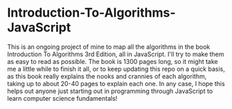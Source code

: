 # Introduction-To-Algorithms-JavaScript

This is an ongoing project of mine to map all the algorithms in the book Introduction To Algorithms
3rd Edition, all in JavaScript. I'll try to make them as easy to read as possible. The book is 1300 
pages long, so it might take me a little while to finish it all, or to keep updating this repo on a 
quick basis, as this book really explains the nooks and crannies of each algorithm, taking up to 
about 20-40 pages to explain each one. In any case, I hope this helps out anyone just starting out 
in programming through JavaScript to learn computer science fundamentals!
